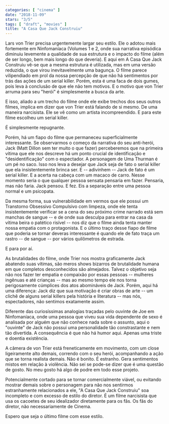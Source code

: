 ```yaml
---
categories: [ "cinema" ]
date: "2018-11-09"
stars: "3/5"
tags: [ "draft", "movies" ]
title: "A Casa Que Jack Construiu"
---
```

Lars von Trier precisa urgentemente largar seu estilo. Ele o adotou mais
fortemente em Ninfomaníaca (Volumes 1 e 2, onde sua narrativa episódica
diminuiu levemente a qualidade de sua estrutura e o impacto do filme
(além de ser longo, bem mais longo do que deveria). E aqui em A Casa
Que Jack Construiu vê-se que a mesma estrutura é utilizada, mas em uma
versão reduzida, o que virou inevitavelmente uma bagunça. O filme parece
vilipendiado em prol da nossa percepção de que não há sentimentos por
trás das ações de um serial killer. Porém, esta é uma faca de dois
gumes, pois leva à conclusão de que ele não tem motivos. E o motivo
que von Trier arruma para seu "herói" é simplesmente a busca da arte.

E isso, aliado a um trecho do filme onde ele exibe trechos dos seus outros
filmes, implica em dizer que von Trier está falando de si mesmo. De
uma maneira narcisista. Ele se vê como um artista incompreendido. E
para este filme escolheu um serial killer.

É simplesmente repugnante.

Porém, há um fiapo do filme que permaneceu superficialmente
interessante. Se observarmos o começo da narrativa do seu anti-herói,
Jack (Matt Dillon sem ter muito o que fazer) perceberemos que na primeira
vítima que ele nos descreve há um ponto crucial de identificação e
"desidentificação" com o espectador. A personagem de Uma Thurman é
um pé no saco. Isso nos leva a desejar que Jack seja de fato o serial
killer que ela insistentemente brinca ser. E -- adivinhem -- Jack de fato
é um serial killer. E a acerta na cabeça com um macaco de carro. Nesse
momento seria o que qualquer pessoa sensata pensaria em fazer. Pensaria,
mas não faria. Jack pensou. E fez. Eis a separação entre uma pessoa
normal e um psicopata.

Da mesma forma, sua vulnerabilidade em vermos que ele possui um Transtorno
Obsessivo Compulsivo com limpeza, onde ele tenta insistentemente verificar
se a cena do seu próximo crime narrado está sem manchas de sangue --
e de onde sua desculpa para entrar na casa da vítima beira o patético
risível -- nos diz que o filme ainda tenta manter nossa empatia com
o protagonista. E o último traço desse fiapo de filme que poderia se
tornar deveras interessante é quando ele de fato traça um rastro --
de sangue -- por vários quilômetros de estrada.

E para por aí.

As brutalidades do filme, onde Trier nos mostra graficamente Jack
abatendo suas vítimas, são meros shows bizarros de brutalidade humana
em que completos desconhecidos são almejados. Talvez o objetivo
seja não nos fazer ter empatia e compaixão por essas pessoas --
mulheres ingênuas e até crianças -- mas ao mesmo tempo ele nos torna
perigosamente cúmplices dos atos abomináveis de Jack. Porém, aqui
há uma diferença: Jack diz que sua motivação é criar obras de arte
-- um clichê de alguns serial killers pela história e literatura --
mas nós, espectadores, não sentimos exatamente assim.

Diferente das curiosíssimas analogias traçadas pelo ouvinte de Joe
em Ninfomaníaca, onde uma pessoa que viveu sua vida dependente de sexo
é analisada por alguém que não conhece nada sobre o assunto, aqui o
"ouvinte" de Jack não possui uma personalidade tão constrastante e
nem tão divertida. A consequência é que não há humor aqui. Apenas
uma triste e doentia existência.

A câmera de von Trier está freneticamente em movimento, com um close
ligeiramente alto demais, correndo com o seu herói, acompanhando a
ação que se torna realista demais. Não é bonito. É estranho. Gera
sentimentos mistos em relação à violência. Não sei se pode-se dizer
que é uma questão de gosto. No meu gosto há algo de podre em todo
esse projeto.

Potencialmente cortado para se tornar comercialmente viável, ou evitando
mostrar demais sobre o personagem para não nos sentirmos estranhamente
relacionados a ele, "A Casa Que Jack Construiu" soa incompleto e com
excesso de estilo do diretor. É um filme narcisista que usa os cacoetes
de seu idealizador diretamente para os fãs. Os fãs do diretor, não
necessariamente de Cinema.

Espero que seja o último filme com esse estilo.
